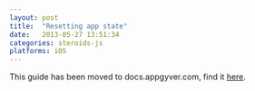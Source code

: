 ```yaml
---
layout: post
title:  "Resetting app state"
date:   2013-05-27 13:51:34
categories: steroids-js
platforms: iOS
---
```


This guide has been moved to docs.appgyver.com, find it [here](https://academy.appgyver.com/categories/4-app-architecture/contents/47-resetting-app-state).